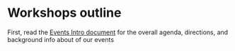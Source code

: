 # Workshops outline

First, read the [Events Intro document](../EVENTS_INTRO.md) for the overall agenda, directions, and background info about of our events

#
